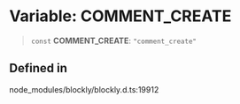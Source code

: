 # Variable: COMMENT_CREATE

> `const` **COMMENT_CREATE**: `"comment_create"`

## Defined in

node_modules/blockly/blockly.d.ts:19912
